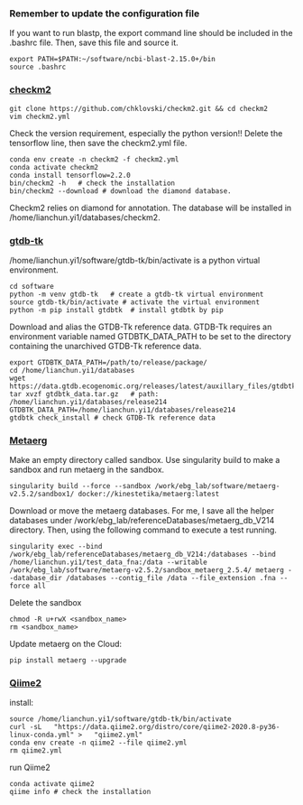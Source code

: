 ### Remember to update the configuration file 
If you want to run blastp, the export command line should be included in the .bashrc file. Then, save this file and source it.

    export PATH=$PATH:~/software/ncbi-blast-2.15.0+/bin
    source .bashrc
    
### [checkm2](https://github.com/chklovski/CheckM2)


    git clone https://github.com/chklovski/checkm2.git && cd checkm2
    vim checkm2.yml
Check the version requirement, especially the python version!! 
Delete the tensorflow line, then save the checkm2.yml file.

    conda env create -n checkm2 -f checkm2.yml
    conda activate checkm2
    conda install tensorflow=2.2.0    
    bin/checkm2 -h   # check the installation
    bin/checkm2 --download # download the diamond database.  

Checkm2 relies on diamond for annotation.
The database will be installed in /home/lianchun.yi1/databases/checkm2.

### [gtdb-tk](https://ecogenomics.github.io/GTDBTk/installing/bioconda.html#step-1-install-conda-if-not-already-done)

/home/lianchun.yi1/software/gtdb-tk/bin/activate is a python virtual environment.

    cd software
    python -m venv gtdb-tk   # create a gtdb-tk virtual environment
    source gtdb-tk/bin/activate # activate the virtual environment
    python -m pip install gtdbtk  # install gtdbtk by pip
Download and alias the GTDB-Tk reference data. 
GTDB-Tk requires an environment variable named GTDBTK_DATA_PATH to be set to the directory
containing the unarchived GTDB-Tk reference data.

    export GTDBTK_DATA_PATH=/path/to/release/package/
    cd /home/lianchun.yi1/databases
    wget https://data.gtdb.ecogenomic.org/releases/latest/auxillary_files/gtdbtk_data.tar.gz
    tar xvzf gtdbtk_data.tar.gz   # path: /home/lianchun.yi1/databases/release214
    GTDBTK_DATA_PATH=/home/lianchun.yi1/databases/release214
    gtdbtk check_install # check GTDB-Tk reference data

### [Metaerg](https://github.com/kinestetika/MetaErg/tree/master)
Make an empty directory called sandbox. Use singularity build to make a sandbox and run metaerg in the sandbox.

    singularity build --force --sandbox /work/ebg_lab/software/metaerg-v2.5.2/sandbox1/ docker://kinestetika/metaerg:latest

Download or move the metaerg databases. For me, I save all the helper databases under /work/ebg_lab/referenceDatabases/metaerg_db_V214 directory. Then, using the following command to execute a test running.

    singularity exec --bind /work/ebg_lab/referenceDatabases/metaerg_db_V214:/databases --bind /home/lianchun.yi1/test_data_fna:/data --writable /work/ebg_lab/software/metaerg-v2.5.2/sandbox_metaerg_2.5.4/ metaerg --database_dir /databases --contig_file /data --file_extension .fna --force all

Delete the sandbox

    chmod -R u+rwX <sandbox_name>
    rm <sandbox_name>

Update metaerg on the Cloud:

    pip install metaerg --upgrade

### [Qiime2](https://educe-ubc.github.io/qiime2.html#:~:text=Installing%20QIIME%202%201%20Create%20a%20new%20Conda,Test%20that%20QIIME%202%20is%20installed%3A%20qiime%20info)
install:

    source /home/lianchun.yi1/software/gtdb-tk/bin/activate
    curl -sL   "https://data.qiime2.org/distro/core/qiime2-2020.8-py36-linux-conda.yml" >   "qiime2.yml"
    conda env create -n qiime2 --file qiime2.yml
    rm qiime2.yml
run Qiime2

    conda activate qiime2
    qiime info # check the installation

    
    
    

